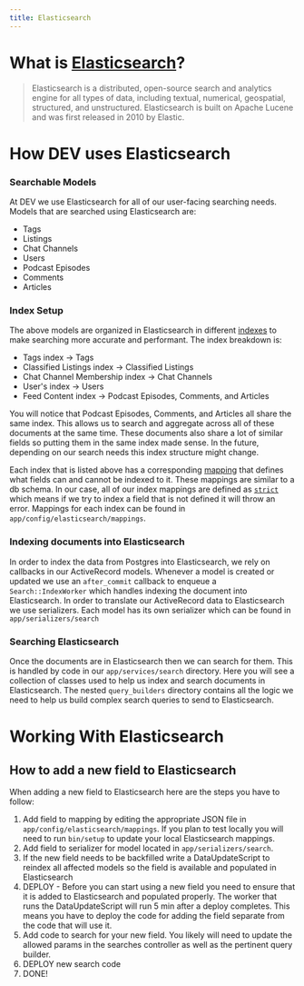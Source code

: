 ```yaml
---
title: Elasticsearch
---
```


# What is [Elasticsearch](https://www.elastic.co/what-is/elasticsearch)?

> Elasticsearch is a distributed, open-source search and analytics engine for
> all types of data, including textual, numerical, geospatial, structured, and
> unstructured. Elasticsearch is built on Apache Lucene and was first released
> in 2010 by Elastic.

# How DEV uses Elasticsearch

### Searchable Models

At DEV we use Elasticsearch for all of our user-facing searching needs. Models
that are searched using Elasticsearch are:

- Tags
- Listings
- Chat Channels
- Users
- Podcast Episodes
- Comments
- Articles

### Index Setup

The above models are organized in Elasticsearch in different
[indexes](https://www.elastic.co/blog/what-is-an-elasticsearch-index) to make
searching more accurate and performant. The index breakdown is:

- Tags index -> Tags
- Classified Listings index -> Classified Listings
- Chat Channel Membership index -> Chat Channels
- User's index -> Users
- Feed Content index -> Podcast Episodes, Comments, and Articles

You will notice that Podcast Episodes, Comments, and Articles all share the same
index. This allows us to search and aggregate across all of these documents at
the same time. These documents also share a lot of similar fields so putting
them in the same index made sense. In the future, depending on our search needs
this index structure might change.

Each index that is listed above has a corresponding
[mapping](https://www.elastic.co/guide/en/elasticsearch/reference/current/mapping.html)
that defines what fields can and cannot be indexed to it. These mappings are
similar to a db schema. In our case, all of our index mappings are defined as
[`strict`](https://www.elastic.co/guide/en/elasticsearch/reference/current/dynamic.html#dynamic)
which means if we try to index a field that is not defined it will throw an
error. Mappings for each index can be found in
`app/config/elasticsearch/mappings`.

### Indexing documents into Elasticsearch

In order to index the data from Postgres into Elasticsearch, we rely on
callbacks in our ActiveRecord models. Whenever a model is created or updated we
use an `after_commit` callback to enqueue a `Search::IndexWorker` which handles
indexing the document into Elasticsearch. In order to translate our ActiveRecord
data to Elasticsearch we use serializers. Each model has its own serializer
which can be found in `app/serializers/search`

### Searching Elasticsearch

Once the documents are in Elasticsearch then we can search for them. This is
handled by code in our `app/services/search` directory. Here you will see a
collection of classes used to help us index and search documents in
Elasticsearch. The nested `query_builders` directory contains all the logic we
need to help us build complex search queries to send to Elasticsearch.

# Working With Elasticsearch

## How to add a new field to Elasticsearch

When adding a new field to Elasticsearch here are the steps you have to follow:

1. Add field to mapping by editing the appropriate JSON file in
   `app/config/elasticsearch/mappings`. If you plan to test locally you will
   need to run `bin/setup` to update your local Elasticsearch mappings.
2. Add field to serializer for model located in `app/serializers/search`.
3. If the new field needs to be backfilled write a DataUpdateScript to reindex
   all affected models so the field is available and populated in Elasticsearch
4. DEPLOY - Before you can start using a new field you need to ensure that it is
   added to Elasticsearch and populated properly. The worker that runs the
   DataUpdateScript will run 5 min after a deploy completes. This means you have
   to deploy the code for adding the field separate from the code that will use
   it.
5. Add code to search for your new field. You likely will need to update the
   allowed params in the searches controller as well as the pertinent query
   builder.
6. DEPLOY new search code
7. DONE!
